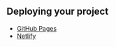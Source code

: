 

  

## Deploying your project

- [GitHub Pages]([https://pages.github.com/](https://github.com/madu-99/Landing-Page))
- [Netlify]([https://landingpage78.netlify.app/])

